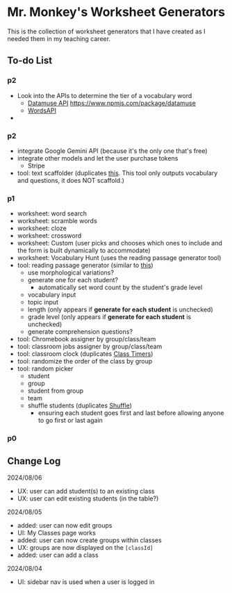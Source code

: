 # Mr. Monkey's Worksheet Generators

This is the collection of worksheet generators that I have created as I needed them in my teaching career.

## To-do List

### p2

- Look into the APIs to determine the tier of a vocabulary word
  - [Datamuse API](https://www.datamuse.com/api/)
    https://www.npmjs.com/package/datamuse
  - [WordsAPI](https://www.wordsapi.com/)
-

### p2

- integrate Google Gemini API (because it's the only one that's free)
- integrate other models and let the user purchase tokens
  - Stripe
- tool: text scaffolder (duplicates [this](https://www.magicschool.ai/tools/text-scaffolder-tool). This tool only outputs vocabulary and questions, it does NOT scaffold.)

### p1

- worksheet: word search
- worksheet: scramble words
- worksheet: cloze
- worksheet: crossword
- worksheet: Custom (user picks and chooses which ones to include and the form is built dynamically to accommodate)
- worksheet: Vocabulary Hunt (uses the reading passage generator tool)
- tool: reading passage generator (similar to [this](https://www.magicschool.ai/tools/vocabulary-based-text-generator))
  - use morphological variations?
  - generate one for each student?
    - automatically set word count by the student's grade level
  - vocabulary input
  - topic input
  - length (only appears if **generate for each student** is unchecked)
  - grade level (only appears if **generate for each student** is unchecked)
  - generate comprehension questions?
- tool: Chromebook assigner by group/class/team
- tool: classroom jobs assigner by group/class/team
- tool: classroom clock (duplicates [Class Timers](https://mjf1406.github.io/class-timers/index.html))
- tool: randomize the order of the class by group
- tool: random picker
  - student
  - group
  - student from group
  - team
  - shuffle students (duplicates [Shuffle](https://mjf1406.github.io/various-classroom-tools/))
    - ensuring each student goes first and last before allowing anyone to go first or last again

### p0

## Change Log

2024/08/06

- UX: user can add student(s) to an existing class
- UX: user can edit existing students (in the table?)

2024/08/05

- added: user can now edit groups
- UI: My Classes page works
- added: user can now create groups within classes
- UX: groups are now displayed on the `[classId]`
- added: user can add a class

2024/08/04

- UI: sidebar nav is used when a user is logged in

